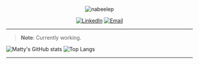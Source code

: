 <p align="center"><img src="https://komarev.com/ghpvc/?username=Nabeelep&label=Profile%20views&color=0e75b6&style=flat" alt="nabeelep" /></p>
<p align="center">
           <a href="https://linkedin.com/in/whcyberus" target="_blank"><img src="https://img.shields.io/badge/-LinkedIn-0077B5?style=flat-square&logo=linkedin&logoColor=white" alt="LinkedIn"></a>
           <a href="mailto:"><img src="https://img.shields.io/badge/Email-nabeelep-brightgreenc14438?style=flat&logo=MicrosoftOutlook&logoColor=green" alt="Email"></a>
</p>



---
> **Note**: Currently working.

![Matty's GitHub stats](https://github-readme-stats.vercel.app/api/?username=Nabeelep&show_icons=true&title_color=fff&icon_color=79ff97&text_color=9f9f9f&bg_color=151515)
![Top Langs](https://github-readme-stats.vercel.app/api/top-langs/?username=Nabeelep&layout=compact&show_icons=true&title_color=fff&icon_color=79ff97&text_color=9f9f9f&bg_color=151515)


-----
